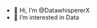 - 👋 Hi, I’m @DatawhispererX
- 👀 I’m interested in Data


<!---
DatawhispererX/DatawhispererX is a ✨ special ✨ repository because its `README.md` (this file) appears on your GitHub profile.
You can click the Preview link to take a look at your changes.
--->
